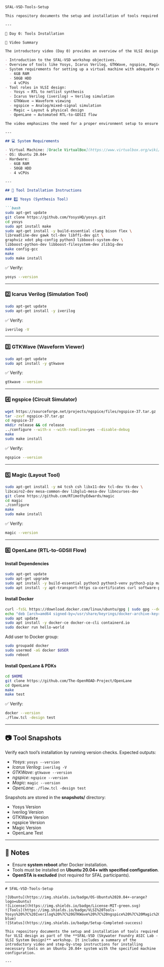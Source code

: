 
````markdown
SFAL-VSD-Tools-Setup

This repository documents the setup and installation of tools required for VLSI design as part of the **SFAL-VSD (Skywater Foundry ASIC Lab - VLSI System Design)** workshop. It includes a summary of the introductory video and step-by-step instructions for installing necessary tools on an Ubuntu 20.04+ system with the specified machine configuration.

---

📌 Day 0: Tools Installation

🎥 Video Summary

The introductory video (Day 0) provides an overview of the VLSI design flow and the importance of open-source tools in modern chip design. It covers:

- Introduction to the SFAL-VSD workshop objectives.  
- Overview of tools like Yosys, Icarus Verilog, GTKWave, ngspice, Magic, and OpenLane for synthesis, simulation, and physical design.  
- System requirements for setting up a virtual machine with adequate resources:
  - 6GB RAM  
  - 50GB HDD  
  - 4 vCPUs  
- Tool roles in VLSI design:
  - Yosys → RTL to netlist synthesis  
  - Icarus Verilog (iverilog) → Verilog simulation  
  - GTKWave → Waveform viewing  
  - ngspice → Analog/mixed-signal simulation  
  - Magic → Layout & physical design  
  - OpenLane → Automated RTL-to-GDSII flow  

The video emphasizes the need for a proper environment setup to ensure smooth execution of the workshop tasks.

---

## 💻 System Requirements

- Virtual Machine: [Oracle VirtualBox](https://www.virtualbox.org/wiki/)  
- OS: Ubuntu 20.04+  
- Hardware:
  - 6GB RAM  
  - 50GB HDD  
  - 4 vCPUs  

---

## 🔧 Tool Installation Instructions

### 1️⃣ Yosys (Synthesis Tool)

```bash
sudo apt-get update
git clone https://github.com/YosysHQ/yosys.git
cd yosys
sudo apt install make
sudo apt-get install -y build-essential clang bison flex \
libreadline-dev gawk tcl-dev libffi-dev git \
graphviz xdot pkg-config python3 libboost-system-dev \
libboost-python-dev libboost-filesystem-dev zlib1g-dev
make config-gcc
make
sudo make install
````

✅ Verify:

```bash
yosys --version
```

---

### 2️⃣ Icarus Verilog (Simulation Tool)

```bash
sudo apt-get update
sudo apt-get install -y iverilog
```

✅ Verify:

```bash
iverilog -V
```

---

### 3️⃣ GTKWave (Waveform Viewer)

```bash
sudo apt-get update
sudo apt install -y gtkwave
```

✅ Verify:

```bash
gtkwave --version
```

---

### 4️⃣ ngspice (Circuit Simulator)

```bash
wget https://sourceforge.net/projects/ngspice/files/ngspice-37.tar.gz
tar -zxvf ngspice-37.tar.gz
cd ngspice-37
mkdir release && cd release
../configure --with-x --with-readline=yes --disable-debug
make
sudo make install
```

✅ Verify:

```bash
ngspice --version
```

---

### 5️⃣ Magic (Layout Tool)

```bash
sudo apt-get install -y m4 tcsh csh libx11-dev tcl-dev tk-dev \
libcairo2-dev mesa-common-dev libglu1-mesa-dev libncurses-dev
git clone https://github.com/RTimothyEdwards/magic
cd magic
./configure
make
sudo make install
```

✅ Verify:

```bash
magic --version
```

---

### 6️⃣ OpenLane (RTL-to-GDSII Flow)

#### Install Dependencies

```bash
sudo apt-get update
sudo apt-get upgrade
sudo apt install -y build-essential python3 python3-venv python3-pip make git
sudo apt install -y apt-transport-https ca-certificates curl software-properties-common
```

#### Install Docker

```bash
curl -fsSL https://download.docker.com/linux/ubuntu/gpg | sudo gpg --dearmor -o /usr/share/keyrings/docker-archive-keyring.gpg
echo "deb [arch=amd64 signed-by=/usr/share/keyrings/docker-archive-keyring.gpg] https://download.docker.com/linux/ubuntu $(lsb_release -cs) stable" | sudo tee /etc/apt/sources.list.d/docker.list > /dev/null
sudo apt update
sudo apt install -y docker-ce docker-ce-cli containerd.io
sudo docker run hello-world
```

Add user to Docker group:

```bash
sudo groupadd docker
sudo usermod -aG docker $USER
sudo reboot
```

#### Install OpenLane & PDKs

```bash
cd $HOME
git clone https://github.com/The-OpenROAD-Project/OpenLane
cd OpenLane
make
make test
```

✅ Verify:

```bash
docker --version
./flow.tcl -design test
```

---

## 📷 Tool Snapshots

Verify each tool’s installation by running version checks. Expected outputs:

* *Yosys*: `yosys --version`
* *Icarus Verilog*: `iverilog -V`
* *GTKWave*: `gtkwave --version`
* *ngspice*: `ngspice --version`
* *Magic*: `magic --version`
* *OpenLane*: `./flow.tcl -design test`

Snapshots are stored in the **snapshots/** directory:

* Yosys Version
* Iverilog Version
* GTKWave Version
* ngspice Version
* Magic Version
* OpenLane Test

---

## 📝 Notes

* Ensure **system reboot** after Docker installation.
* Tools must be installed on **Ubuntu 20.04+ with specified configuration**.
* **OpenSTA is excluded** (not required for SFAL participants).

---

```
# SFAL-VSD-Tools-Setup  

![Ubuntu](https://img.shields.io/badge/OS-Ubuntu%2020.04+-orange?logo=ubuntu)  
![License](https://img.shields.io/badge/License-MIT-green.svg)  
![Tools](https://img.shields.io/badge/VLSI%20Tools-Yosys%20%7C%20Iverilog%20%7C%20GTKWave%20%7C%20ngspice%20%7C%20Magic%20%7C%20OpenLane-blue)  
![Status](https://img.shields.io/badge/Setup-Completed-success)  

This repository documents the setup and installation of tools required for VLSI design as part of the **SFAL-VSD (Skywater Foundry ASIC Lab - VLSI System Design)** workshop. It includes a summary of the introductory video and step-by-step instructions for installing necessary tools on an Ubuntu 20.04+ system with the specified machine configuration.  

---
